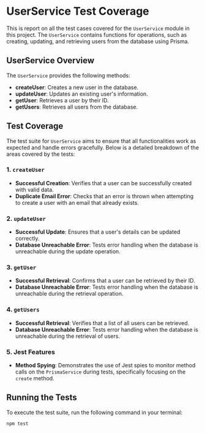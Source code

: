 # UserService Test Coverage

This is report on all the test cases covered for the `UserService` module in this project. 
The `UserService` contains functions for operations, such as creating, updating, and retrieving users from the database using Prisma.

## UserService Overview

The `UserService` provides the following methods:

- **createUser**: Creates a new user in the database.
- **updateUser**: Updates an existing user's information.
- **getUser**: Retrieves a user by their ID.
- **getUsers**: Retrieves all users from the database.

## Test Coverage

The test suite for `UserService` aims to ensure that all functionalities work as expected and handle errors gracefully. Below is a detailed breakdown of the areas covered by the tests:

### 1. `createUser`

- **Successful Creation**: Verifies that a user can be successfully created with valid data.
- **Duplicate Email Error**: Checks that an error is thrown when attempting to create a user with an email that already exists.

### 2. `updateUser`

- **Successful Update**: Ensures that a user's details can be updated correctly.
- **Database Unreachable Error**: Tests error handling when the database is unreachable during the update operation.

### 3. `getUser`

- **Successful Retrieval**: Confirms that a user can be retrieved by their ID.
- **Database Unreachable Error**: Tests error handling when the database is unreachable during the retrieval operation.

### 4. `getUsers`

- **Successful Retrieval**: Verifies that a list of all users can be retrieved.
- **Database Unreachable Error**: Tests error handling when the database is unreachable during the retrieval of users.

### 5. Jest Features

- **Method Spying**: Demonstrates the use of Jest spies to monitor method calls on the `PrismaService` during tests, specifically focusing on the `create` method.


## Running the Tests

To execute the test suite, run the following command in your terminal:

```bash
npm test
